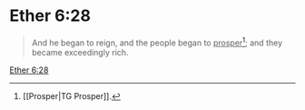 # Ether 6:28

> And he began to reign, and the people began to <u>prosper</u>[^a]; and they became exceedingly rich.

[Ether 6:28](https://www.churchofjesuschrist.org/study/scriptures/bofm/ether/6?lang=eng&id=p28#p28)


[^a]: [[Prosper|TG Prosper]].  
